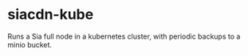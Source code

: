 # siacdn-kube

Runs a Sia full node in a kubernetes cluster, with periodic backups to a minio
bucket.
